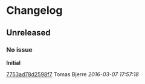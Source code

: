 # Changelog

## Unreleased
### No issue

**Initial**


[7753ad78d2598f7](https://github.com/tomasbjerre/violation-comments-to-github-jenkins-plugin/commit/7753ad78d2598f7) Tomas Bjerre *2016-03-07 17:57:18*


